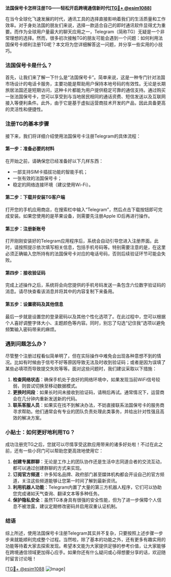 **法国保号卡怎样注册TG——轻松开启跨境通信新时代[[TG💪+ @esim1088](https://t.me/s/esim1088)]**

在当今全球化飞速发展的时代，通讯工具的选择直接影响着我们的生活质量和工作效率。对于身处法国的朋友们来说，选择一款适合自己的即时通讯软件显得尤为重要。而作为全球用户量最大的聊天应用之一，Telegram（简称TG）无疑是一个非常理想的选择。然而，很多初次接触TG的朋友可能会遇到一个问题：如何利用法国保号卡顺利注册TG呢？本文将为您详细解答这一问题，并分享一些实用的小技巧。

### 法国保号卡是什么？

首先，让我们来了解一下什么是“法国保号卡”。简单来说，这是一种专门针对法国市场设计的电话卡服务，主要功能是帮助用户保持本地号码的有效性。无论是长期旅居法国还是短期访问，这种卡片都能为用户提供稳定可靠的通信支持。通过购买一张法国保号卡，您可以享受到与当地居民相同的通话资费、短信发送以及互联网接入等便利条件。此外，由于它是基于虚拟运营商技术开发的产品，因此具备更高的灵活性和便捷性。

### 注册TG的基本步骤

接下来，我们将详细介绍使用法国保号卡注册Telegram的具体流程：

#### 第一步：准备必要的材料
在开始之前，请确保您已经准备好以下几样东西：
- 一部支持SIM卡插拔功能的智能手机；
- 一张有效的法国保号卡；
- 稳定的网络连接环境（建议使用Wi-Fi）。

#### 第二步：下载并安装TG客户端
打开您的手机应用商店，在搜索栏中输入“Telegram”，然后点击下载按钮即可完成安装。如果您使用的是苹果设备，则需要先注册Apple ID后再进行操作。

#### 第三步：注册新账号
打开刚刚安装好的Telegram应用程序后，系统会自动引导您进入注册界面。此时，请按照提示依次填写相关信息，包括手机号码等。特别需要注意的是，在这里必须正确输入您所持有的法国保号卡对应的电话号码，否则后续验证环节可能会失败。

#### 第四步：接收验证码
完成上述操作之后，系统将会向您提供的手机号码发送一条包含六位数字验证码的消息。请尽快查看该消息并将其中的内容复制下来备用。

#### 第五步：设置密码及其他信息
最后一步就是设置您的登录密码以及其他个性化选项了。在此过程中，您可以根据个人喜好调整字体大小、主题颜色等内容。同时，别忘了勾选“记住我”选项以避免频繁输入密码带来的麻烦。

### 遇到问题怎么办？

尽管整个注册过程看似简单明了，但在实际操作中难免会出现各种意想不到的情况。比如有时候由于信号不好等原因导致无法及时收到验证码；或者是因为误填了某些必填项而导致提交失败等等。面对这些问题时，我们建议采取以下措施：

1. **检查网络状态**：确保手机处于良好的网络环境中，如果发现当前WiFi信号较弱，则尝试切换至移动数据模式。
2. **更换时间段**：如果长时间未接收到验证码，请稍后再试。通常情况下，运营商会在几分钟内重新发送新的代码。
3. **联系客服人员**：如果实在找不到解决办法，不妨直接联系法国保号卡的服务商寻求帮助。他们通常会有专业的团队负责处理此类事务，并给出针对性强且高效的解决方案。

### 小贴士：如何更好地利用TG？

成功注册完TG之后，您就可以尽情享受这款应用带来的诸多好处啦！不过在此之前，还有一些小窍门可以帮助您更高效地使用它：

1. **创建专属群聊**：无论是工作上的团队协作还是生活中志同道合者的交流互动，都可以通过创建群聊的方式来实现。
2. **订阅官方频道**：许多知名品牌、政府部门甚至媒体机构都会开设自己的官方频道，关注这些频道能够让您第一时间了解到最新资讯。
3. **利用机器人功能**：Telegram内置了大量的第三方机器人程序，它们可以协助您完成诸如天气查询、翻译文本等多种任务。
4. **保护隐私安全**：虽然TG本身具有很强的安全性能，但为了进一步保障个人信息不被泄露，建议定期修改密码并启用双重认证机制。

### 结语

综上所述，使用法国保号卡注册Telegram其实并不复杂，只要按照上述步骤一步步来就能顺利完成整个过程。当然啦，除了基本的功能之外，还有更多有趣实用的功能等待着大家去探索发现。希望本文能为大家提供足够的参考价值，让大家能够在跨境通信领域更加得心应手。如果你还有什么疑问或心得想要分享的话，欢迎随时留言讨论哦！

[[TG💪+ @esim1088](https://t.me/s/esim1088) ![Image](https://i.postimg.cc/4NQfJmqS/Snipaste-2025-05-13-00-14-12.png)]